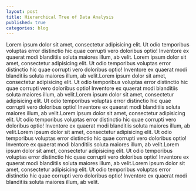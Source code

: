 ```yaml
---
layout: post
title: Hierarchical Tree of Data Analysis
published: true
categories: blog
---
```


Lorem ipsum dolor sit amet, consectetur adipisicing elit. Ut odio temporibus voluptas error distinctio hic quae corrupti vero doloribus optio! Inventore ex quaerat modi blanditiis soluta maiores illum, ab velit. Lorem ipsum dolor sit amet, consectetur adipisicing elit. Ut odio temporibus voluptas error distinctio hic quae corrupti vero doloribus optio! Inventore ex quaerat modi blanditiis soluta maiores illum, ab velit.Lorem ipsum dolor sit amet, consectetur adipisicing elit. Ut odio temporibus voluptas error distinctio hic quae corrupti vero doloribus optio! Inventore ex quaerat modi blanditiis soluta maiores illum, ab velit.Lorem ipsum dolor sit amet, consectetur adipisicing elit. Ut odio temporibus voluptas error distinctio hic quae corrupti vero doloribus optio! Inventore ex quaerat modi blanditiis soluta maiores illum, ab velit.Lorem ipsum dolor sit amet, consectetur adipisicing elit. Ut odio temporibus voluptas error distinctio hic quae corrupti vero doloribus optio! Inventore ex quaerat modi blanditiis soluta maiores illum, ab velit.Lorem ipsum dolor sit amet, consectetur adipisicing elit. Ut odio temporibus voluptas error distinctio hic quae corrupti vero doloribus optio! Inventore ex quaerat modi blanditiis soluta maiores illum, ab velit.Lorem ipsum dolor sit amet, consectetur adipisicing elit. Ut odio temporibus voluptas error distinctio hic quae corrupti vero doloribus optio! Inventore ex quaerat modi blanditiis soluta maiores illum, ab velit.Lorem ipsum dolor sit amet, consectetur adipisicing elit. Ut odio temporibus voluptas error distinctio hic quae corrupti vero doloribus optio! Inventore ex quaerat modi blanditiis soluta maiores illum, ab velit.
